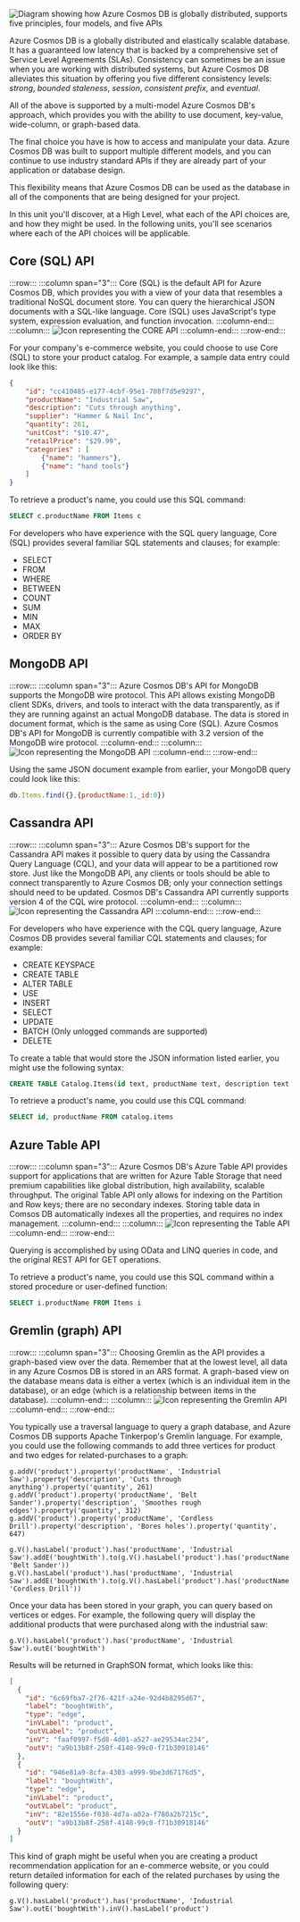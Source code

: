 ![Diagram showing how Azure Cosmos DB is globally distributed, supports five principles, four models, and five APIs](../media/azure-cosmos-db.png)

Azure Cosmos DB is a globally distributed and elastically scalable database. It has a guaranteed low latency that is backed by a comprehensive set of Service Level Agreements (SLAs). Consistency can sometimes be an issue when you are working with distributed systems, but Azure Cosmos DB alleviates this situation by offering you five different consistency levels: *strong*, *bounded staleness*, *session*, *consistent prefix*, and *eventual*.

All of the above is supported by a multi-model Azure Cosmos DB's approach, which provides you with the ability to use document, key-value, wide-column, or graph-based data.

The final choice you have is how to access and manipulate your data. Azure Cosmos DB was built to support multiple different models, and you can continue to use industry standard APIs if they are already part of your application or database design.

This flexibility means that Azure Cosmos DB can be used as the database in all of the components that are being designed for your project.

In this unit you'll discover, at a High Level, what each of the API choices are, and how they might be used. In the following units, you'll see scenarios where each of the API choices will be applicable.

## Core (SQL) API

:::row:::
  :::column span="3":::
Core (SQL) is the default API for Azure Cosmos DB, which provides you with a view of your data that resembles a traditional NoSQL document store. You can query the hierarchical JSON documents with a SQL-like language. Core (SQL) uses JavaScript's type system, expression evaluation, and function invocation.
  :::column-end:::
  :::column:::
![Icon representing the CORE API](../media/core-api.png)
  :::column-end:::
:::row-end:::

For your company's e-commerce website, you could choose to use Core (SQL) to store your product catalog. For example, a sample data entry could look like this:

```json
{
    "id": "cc410485-e177-4cbf-95e1-708f7d5e9297",
    "productName": "Industrial Saw",
    "description": "Cuts through anything",
    "supplier": "Hammer & Nail Inc",
    "quantity": 261,
    "unitCost": "$10.47",
    "retailPrice": "$29.99",
    "categories" : [
        {"name": "hammers"},
        {"name": "hand tools"}
    ]
}
```

To retrieve a product's name, you could use this SQL command:

```sql
SELECT c.productName FROM Items c
```

For developers who have experience with the SQL query language, Core (SQL) provides several familiar SQL statements and clauses; for example:

- SELECT
- FROM
- WHERE
- BETWEEN
- COUNT
- SUM
- MIN
- MAX
- ORDER BY

## MongoDB API

:::row:::
  :::column span="3":::
Azure Cosmos DB's API for MongoDB supports the MongoDB wire protocol. This API allows existing MongoDB client SDKs, drivers, and tools to interact with the data transparently, as if they are running against an actual MongoDB database. The data is stored in document format, which is the same as using Core (SQL). Azure Cosmos DB's API for MongoDB is currently compatible with 3.2 version of the MongoDB wire protocol.
  :::column-end:::
  :::column:::
![Icon representing the MongoDB API](../media/mongo-api.png)
  :::column-end:::
:::row-end:::

Using the same JSON document example from earlier, your MongoDB query could look like this:

```javascript
db.Items.find({},{productName:1,_id:0})
```

## Cassandra API

:::row:::
  :::column span="3":::
Azure Cosmos DB's support for the Cassandra API makes it possible to query data by using the Cassandra Query Language (CQL), and your data will appear to be a partitioned row store. Just like the MongoDB API, any clients or tools should be able to connect transparently to Azure Cosmos DB; only your connection settings should need to be updated. Cosmos DB's Cassandra API currently supports version 4 of the CQL wire protocol.
  :::column-end:::
  :::column:::
![Icon representing the Cassandra API](../media/cassandra-api.png)
  :::column-end:::
:::row-end:::

For developers who have experience with the CQL query language, Azure Cosmos DB provides several familiar CQL statements and clauses; for example:

- CREATE KEYSPACE
- CREATE TABLE
- ALTER TABLE
- USE
- INSERT
- SELECT
- UPDATE
- BATCH (Only unlogged commands are supported)
- DELETE

To create a table that would store the JSON information listed earlier, you might use the following syntax:

```sql
CREATE TABLE Catalog.Items(id text, productName text, description text, supplier text, quantity int, unitCost float, retailPrice float, categories map<text,text>, primary key (id));
```

To retrieve a product's name, you could use this CQL command:

```sql
SELECT id, productName FROM catalog.items
```

## Azure Table API

:::row:::
  :::column span="3":::
Azure Cosmos DB's Azure Table API provides support for applications that are written for Azure Table Storage that need premium capabilities like global distribution, high availability, scalable throughput. The original Table API only allows for indexing on the Partition and Row keys; there are no secondary indexes. Storing table data in Comsos DB automatically indexes all the properties, and requires no index management.
  :::column-end:::
  :::column:::
![Icon representing the Table API](../media/table-api.png)
  :::column-end:::
:::row-end:::

Querying is accomplished by using OData and LINQ queries in code, and the original REST API for GET operations.

To retrieve a product's name, you could use this SQL command within a stored procedure or user-defined function:

```sql
SELECT i.productName FROM Items i
```

## Gremlin (graph) API

:::row:::
  :::column span="3":::
Choosing Gremlin as the API provides a graph-based view over the data. Remember that at the lowest level, all data in any Azure Cosmos DB is stored in an ARS format. A graph-based view on the database means data is either a vertex (which is an individual item in the database), or an edge (which is a relationship between items in the database).
  :::column-end:::
  :::column:::
![Icon representing the Gremlin API](../media/graph-api.png)
  :::column-end:::
:::row-end:::

You typically use a traversal language to query a graph database, and Azure Cosmos DB supports Apache Tinkerpop's Gremlin language. For example, you could use the following commands to add three vertices for product and two edges for related-purchases to a graph:

```
g.addV('product').property('productName', 'Industrial Saw').property('description', 'Cuts through anything').property('quantity', 261)
g.addV('product').property('productName', 'Belt Sander').property('description', 'Smoothes rough edges').property('quantity', 312)
g.addV('product').property('productName', 'Cordless Drill').property('description', 'Bores holes').property('quantity', 647)

g.V().hasLabel('product').has('productName', 'Industrial Saw').addE('boughtWith').to(g.V().hasLabel('product').has('productName', 'Belt Sander'))
g.V().hasLabel('product').has('productName', 'Industrial Saw').addE('boughtWith').to(g.V().hasLabel('product').has('productName', 'Cordless Drill'))
```

Once your data has been stored in your graph, you can query based on vertices or edges. For example, the following query will display the additional products that were purchased along with the industrial saw:

```
g.V().hasLabel('product').has('productName', 'Industrial Saw').outE('boughtWith')
```

Results will be returned in GraphSON format, which looks like this:

```json
[
  {
    "id": "6c69fba7-2f76-421f-a24e-92d4b8295d67",
    "label": "boughtWith",
    "type": "edge",
    "inVLabel": "product",
    "outVLabel": "product",
    "inV": "faaf0997-f5d8-4d01-a527-ae29534ac234",
    "outV": "a9b13b8f-258f-4148-99c0-f71b30918146"
  },
  {
    "id": "946e81a9-8cfa-4303-a999-9be3d67176d5",
    "label": "boughtWith",
    "type": "edge",
    "inVLabel": "product",
    "outVLabel": "product",
    "inV": "82e1556e-f038-4d7a-a02a-f780a2b7215c",
    "outV": "a9b13b8f-258f-4148-99c0-f71b30918146"
  }
]
```
This kind of graph might be useful when you are creating a product recommendation application for an e-commerce website, or you could return detailed information for each of the related purchases by using the following query:

```
g.V().hasLabel('product').has('productName', 'Industrial Saw').outE('boughtWith').inV().hasLabel('product')
```
